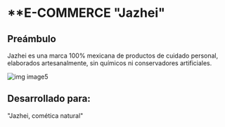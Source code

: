 # **E-COMMERCE "Jazhei" 

## **Preámbulo**

Jazhei es una marca 100% mexicana de productos de cuidado personal, elaborados artesanalmente, sin químicos ni conservadores artificiales.

![img image5](https://github.com/rxmstrd/e-commerce/blob/master/Images/Final.jpg?raw=true)


## **Desarrollado para:**

"Jazhei, comética natural"




 
